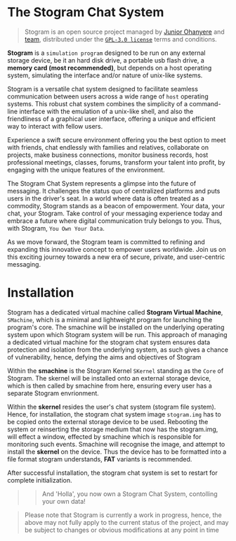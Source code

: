 # The Stogram Chat System


> Stogram is an open source project managed by [Junior Ohanyere](https://github.com/juniorohanyere) and [team](#), distributed under the [`GPL-3.0 license`](LICENSE) terms and conditions.

**Stogram** is a `simulation program` designed to be run on any external storage device, be it an hard disk drive, a portable usb flash drive, a **memory card (most recommended)**, but depends on a host operating system, simulating the interface and/or nature of unix-like systems.

Stogram is a versatile chat system designed to facilitate seamless communication between users across a wide range of `host` operating systems. This robust chat system combines the simplicity of a command-line interface with the emulation of a unix-like shell, and also the friendliness of a graphical user interface, offering a unique and efficient way to interact with fellow users.

Experience a swift secure environment offering you the best option to meet with friends, chat endlessly with families and relatives, collaborate on projects, make business connections, monitor business records, host professional meetings, classes, forums, transform your talent into profit, by engaging with the unique features of the environment.

The Stogram Chat System represents a glimpse into the future of messaging. It challenges the status quo of centralized platforms and puts users in the driver's seat. In a world where data is often treated as a commodity, Stogram stands as a beacon of empowerment. Your data, your chat, your Stogram. Take control of your messaging experience today and embrace a future where digital communication truly belongs to you. Thus, with Stogram, `You Own Your Data`.

As we move forward, the Stogram team is committed to refining and expanding this innovative concept to empower users worldwide. Join us on this exciting journey towards a new era of secure, private, and user-centric messaging.

# Installation

Stogram has a dedicated virtual machine called **Stogram Virtual Machine**, `SMachine`, which is a minimal and lightweight program for launching the program's core. The smachine will be installed on the underlying operating system upon which Stogram system will be run. This approach of managing a dedicated virtual machine for the stogram chat system ensures data protection and isolation from the underlying system, as such gives a chance of vulnerability, hence, defying the aims and objectives of Stogram

Within the **smachine** is the Stogram Kernel `SKernel` standing as the `Core` of Stogram. The skernel will be installed onto an external storage device, which is then called by smachine from here, ensuring every user has a separate Stogram envrionment.

Within the **skernel** resides the user's chat system (stogram file system). Hence, for installation, the stogram chat system image `stogram.img` has to be copied onto the external storage device to be used. Rebooting the system or reinserting the storage medium that now has the stogram.img, will effect a window, effected by smachine which is responsible for monitoring such events. Smachine will recognise the image, and attempt to install the **skernel** on the device. Thus the device has to be formatted into a file format stogram understands, **FAT** variants is recommended.

After successful installation, the stogram chat system is set to restart for complete initialization.

>> And 'Holla', you now own a Stogram Chat System, contolling your own data!

> Please note that Stogram is currently a work in progress, hence, the above may not fully apply to the current status of the project, and may be subject to changes or obvious modifications at any point in time
